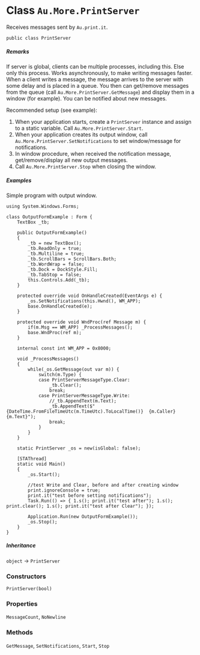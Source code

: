 # Class `Au.More.PrintServer`

Receives messages sent by `Au.print.it`.

```
public class PrintServer
```

##### Remarks

If server is global, clients can be multiple processes, including this. Else only this process. Works asynchronously, to make writing messages faster. When a client writes a message, the message arrives to the server with some delay and is placed in a queue. You then can get/remove messages from the queue (call `Au.More.PrintServer.GetMessage`) and display them in a window (for example). You can be notified about new messages.

Recommended setup (see example):

1. When your application starts, create a `PrintServer` instance and assign to a static variable. Call `Au.More.PrintServer.Start`.
2. When your application creates its output window, call `Au.More.PrintServer.SetNotifications` to set window/message for notifications.
3. In window procedure, when received the notification message, get/remove/display all new output messages.
4. Call `Au.More.PrintServer.Stop` when closing the window.

##### Examples

Simple program with output window.

```
using System.Windows.Forms;

class OutputFormExample : Form {
	TextBox _tb;

	public OutputFormExample()
	{
		_tb = new TextBox();
		_tb.ReadOnly = true;
		_tb.Multiline = true;
		_tb.ScrollBars = ScrollBars.Both;
		_tb.WordWrap = false;
		_tb.Dock = DockStyle.Fill;
		_tb.TabStop = false;
		this.Controls.Add(_tb);
	}

	protected override void OnHandleCreated(EventArgs e) {
		_os.SetNotifications(this.Hwnd(), WM_APP);
		base.OnHandleCreated(e);
	}

	protected override void WndProc(ref Message m) {
		if(m.Msg == WM_APP) _ProcessMessages();
		base.WndProc(ref m);
	}
	
	internal const int WM_APP = 0x8000;

	void _ProcessMessages()
	{
		while(_os.GetMessage(out var m)) {
			switch(m.Type) {
			case PrintServerMessageType.Clear:
				_tb.Clear();
				break;
			case PrintServerMessageType.Write:
				//_tb.AppendText(m.Text);
				_tb.AppendText($"{DateTime.FromFileTimeUtc(m.TimeUtc).ToLocalTime()}  {m.Caller}  {m.Text}");
				break;
			}
		}
	}

	static PrintServer _os = new(isGlobal: false);

	[STAThread]
	static void Main()
	{
		_os.Start();

		//test Write and Clear, before and after creating window
		print.ignoreConsole = true;
		print.it("test before setting notifications");
		Task.Run(() => { 1.s(); print.it("test after"); 1.s(); print.clear(); 1.s(); print.it("test after Clear"); });

		Application.Run(new OutputFormExample());
		_os.Stop();
	}
}
```

##### Inheritance

`object` → `PrintServer`

### Constructors

`PrintServer(bool)`

### Properties

`MessageCount`, `NoNewline`

### Methods

`GetMessage`, `SetNotifications`, `Start`, `Stop`
